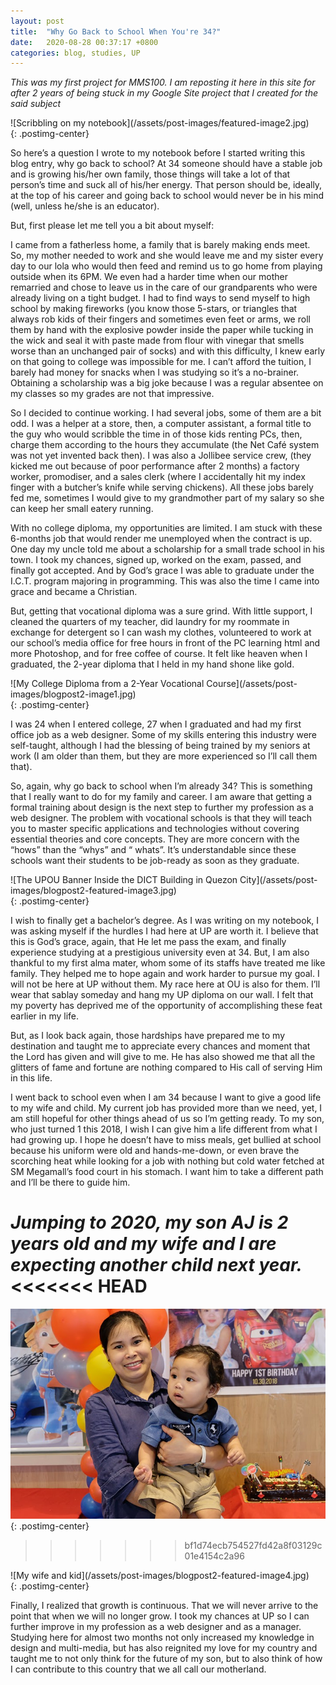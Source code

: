 ```yaml
---
layout: post
title:  "Why Go Back to School When You're 34?"
date:   2020-08-28 00:37:17 +0800
categories: blog, studies, UP
---
```


*This was my first project for MMS100. I am reposting it here in this site for after 2 years of being stuck in my Google Site project that I created for the said subject*

<div class="post-page-image" markdown="1">
![Scribbling on my notebook](/assets/post-images/featured-image2.jpg)
</div>{: .postimg-center}

So here’s a question I wrote to my notebook before I started writing this blog entry, why go back to school? At 34 someone should have a stable job and is growing his/her own family, those things will take a lot of that person’s time and suck all of his/her energy. That person should be, ideally, at the top of his career and going back to school would never be in his mind (well, unless he/she is an educator).

But, first please let me tell you a bit about myself:

I came from a fatherless home, a family that is barely making ends meet. So, my mother needed to work and she would leave me and my sister every day to our lola who would then feed  and remind us to go home from playing outside when its 6PM. We even had a harder time when our mother remarried and chose to leave us in the care of our grandparents who were already living on a tight budget. I had to find ways to send myself to high school by making fireworks (you know those 5-stars, or triangles that always rob kids of their fingers and sometimes even feet or arms, we roll them by hand with the explosive powder inside the paper while tucking in the wick and seal it with paste made from flour with vinegar that smells worse than an unchanged pair of socks) and with this difficulty, I knew early on that going to college was impossible for me. I can’t afford the tuition, I barely had money for snacks when I was studying so it’s a no-brainer. Obtaining a scholarship was a big joke because I was a regular absentee on my classes so my grades are not that impressive. 

So I decided to continue working. I had several jobs, some of them are a bit odd. I was a helper at a store, then, a computer assistant, a formal title to the guy who would scribble the time in of those kids renting PCs, then, charge them according to the hours they accumulate (the Net Café system was not yet invented back then). I was also a Jollibee service crew, (they kicked me out because of poor performance after 2 months) a factory worker, promodiser, and a sales clerk (where I accidentally hit my index finger with a butcher’s knife while serving chickens). All these jobs barely fed me, sometimes I would give to my grandmother part of my salary so she can keep her small eatery running. 

With no college diploma, my opportunities are limited. I am stuck with these 6-months job that would render me unemployed when the contract is up. One day my uncle told me about a scholarship for a small trade school in his town. I took my chances, signed up, worked on the exam, passed, and finally got accepted. And by God’s grace I was able to graduate under the I.C.T. program majoring in programming. This was also the time I came into grace and became a Christian. 

But, getting that vocational diploma was a sure grind. With little support, I cleaned the quarters of my teacher, did laundry for my roommate in exchange for detergent so I can wash my clothes, volunteered to work at our school’s media office for free hours in front of the PC learning html and more Photoshop, and for free coffee of course. It felt like heaven when I graduated, the 2-year diploma that I held in my hand shone like gold. 

<div class="post-page-image" markdown="1">
![My College Diploma from a 2-Year Vocational Course](/assets/post-images/blogpost2-image1.jpg)
</div>{: .postimg-center}


I was 24 when I entered college, 27 when I graduated and had my first office job as a web designer. Some of my skills entering this industry were self-taught, although I had the blessing of being trained by my seniors at work (I am older than them, but they are more experienced so I’ll call them that). 

So, again, why go back to school when I’m already 34? This is something that I really want to do for my family and career. I am aware that getting a formal training about design is the next step to further my profession as a web designer. The problem with vocational schools is that they will teach you to master specific applications and technologies without covering essential theories and core concepts. They are more concern with the “hows” than the “whys” and “ whats”. It’s understandable since these schools want their students to be job-ready as soon as they graduate. 

<div class="post-page-image" markdown="1">
![The UPOU Banner Inside the DICT Building in Quezon City](/assets/post-images/blogpost2-featured-image3.jpg)
</div>{: .postimg-center}

I wish to finally get a bachelor’s degree. As I was writing on my notebook, I was asking myself if the hurdles I had here at UP are worth it. I believe that this is God’s grace, again, that He let me pass the exam, and finally experience studying at a prestigious university even at 34. But, I am also thankful to my first alma mater, whom some of its staffs have treated me like family. They helped me to hope again and work harder to pursue my goal. I will not be here at UP without them. My race here at OU is also for them. I’ll wear that sablay someday and hang my UP diploma on our wall. I felt that my poverty has deprived me of the opportunity of accomplishing these feat earlier in my life. 

But, as I look back again, those hardships have prepared me to my destination and taught me to appreciate every chances and moment that the Lord has given and will give to me. He has also showed me that all the glitters of fame and fortune are nothing compared to His call of serving Him in this life.

I went back to school even when I am 34 because I want to give a good life to my wife and child. My current job has provided more than we need, yet, I am still hopeful for other things ahead of us so I’m getting ready. To my son, who just turned 1 this 2018, I wish I can give him a life different from what I had growing up. I hope he doesn’t have to miss meals, get bullied at school because his uniform were old and hands-me-down, or even brave the scorching heat while looking for a job with nothing but cold water fetched at SM Megamall’s food court in his stomach. I want him to take a different path and I’ll be there to guide him.

*Jumping to 2020, my son AJ is 2 years old and my wife and I are expecting another child next year.*
<<<<<<< HEAD
=======

![My wife and kid](/assets/post-images/blogpost2-featured-image4.jpg){: .postimg-center}


>>>>>>> bf1d74ecb754527fd42a8f03129c01e4154c2a96

<div class="post-page-image" markdown="1">
![My wife and kid](/assets/post-images/blogpost2-featured-image4.jpg)
</div>{: .postimg-center}


Finally, I realized that growth is continuous. That we will never arrive to the point that when we will no longer grow. I took my chances at UP so I can further improve in my profession as a web designer and as a manager. Studying here for almost two months not only increased my knowledge in design and multi-media, but has also reignited my love for my country and taught me to not only think for the future of my son, but to also think of how I can contribute to this country that we all call our motherland.

